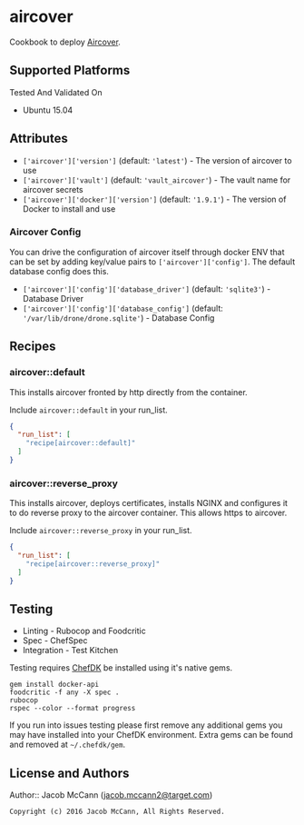 # aircover

Cookbook to deploy [Aircover](https://aircover.co).

## Supported Platforms

Tested And Validated On
- Ubuntu 15.04

## Attributes
* `['aircover']['version']` (default: `'latest'`) - The version of aircover to use
* `['aircover']['vault']` (default: `'vault_aircover'`) - The vault name for aircover secrets
* `['aircover']['docker']['version']` (default: `'1.9.1'`) - The version of Docker to install and use

### Aircover Config
You can drive the configuration of aircover itself through docker ENV that can be set by
adding key/value pairs to `['aircover']['config']`.  The default database config does this.

* `['aircover']['config']['database_driver']` (default: `'sqlite3'`) - Database Driver
* `['aircover']['config']['database_config']` (default: `'/var/lib/drone/drone.sqlite'`) - Database Config

## Recipes

### aircover::default

This installs aircover fronted by http directly from the container.

Include `aircover::default` in your run_list.

```json
{
  "run_list": [
    "recipe[aircover::default]"
  ]
}
```

### aircover::reverse_proxy

This installs aircover, deploys certificates, installs NGINX and configures it
to do reverse proxy to the aircover container.  This allows https to aircover.

Include `aircover::reverse_proxy` in your run_list.

```json
{
  "run_list": [
    "recipe[aircover::reverse_proxy]"
  ]
}
```

## Testing

* Linting - Rubocop and Foodcritic
* Spec - ChefSpec
* Integration - Test Kitchen

Testing requires [ChefDK](https://downloads.chef.io/chef-dk/) be installed using it's native gems.

```
gem install docker-api
foodcritic -f any -X spec .
rubocop
rspec --color --format progress
```

If you run into issues testing please first remove any additional gems you may
have installed into your ChefDK environment.  Extra gems can be found and removed
at `~/.chefdk/gem`.

## License and Authors

Author:: Jacob McCann (<jacob.mccann2@target.com>)

```text
Copyright (c) 2016 Jacob McCann, All Rights Reserved.
```
